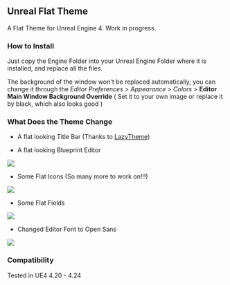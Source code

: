 ## Unreal Flat Theme

A Flat Theme for Unreal Engine 4. Work in progress.

### How to Install

Just copy the Engine Folder into your Unreal Engine Folder where it is installed, and replace all the files.

The background of the window won't be replaced automatically, you can change it through the *Editor Preferences* > *Appearance* > *Colors* > **Editor Main Window Background Override** ( Set it to your own image or replace it by black, which also looks good )

### What Does the Theme Change

* A flat looking Title Bar (Thanks to [LazyTheme](https://github.com/Xerios/LazyTheme))

* A flat looking Blueprint Editor

![](https://github.com/MilkTicc/UnrealFlatTheme/blob/master/Screenshots/BPEditor.png)

* Some Flat Icons (So many more to work on!!!)

![](https://github.com/MilkTicc/UnrealFlatTheme/blob/master/Screenshots/Icons.png)

* Some Flat Fields

![](https://github.com/MilkTicc/UnrealFlatTheme/blob/master/Screenshots/Fields.png)
* Changed Editor Font to Open Sans

![](https://github.com/MilkTicc/UnrealFlatTheme/blob/master/Screenshots/Fonts.png)

### Compatibility

Tested in UE4 4.20 - 4.24